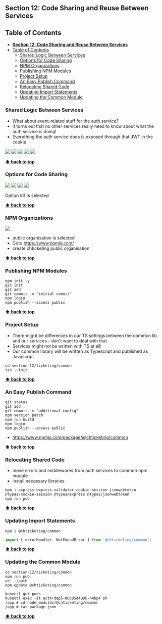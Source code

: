 ## **Section 12: Code Sharing and Reuse Between Services**

## Table of Contents
- [**Section 12: Code Sharing and Reuse Between Services**](#section-12-code-sharing-and-reuse-between-services)
- [Table of Contents](#table-of-contents)
  - [Shared Logic Between Services](#shared-logic-between-services)
  - [Options for Code Sharing](#options-for-code-sharing)
  - [NPM Organizations](#npm-organizations)
  - [Publishing NPM Modules](#publishing-npm-modules)
  - [Project Setup](#project-setup)
  - [An Easy Publish Command](#an-easy-publish-command)
  - [Relocating Shared Code](#relocating-shared-code)
  - [Updating Import Statements](#updating-import-statements)
  - [Updating the Common Module](#updating-the-common-module)

### Shared Logic Between Services

- What about event-related stuff for the auth service?
- It turns out that no other services really need to know about what the auth service is doing!
- Everything the auth service does is exposed through that JWT in the cookie

![](images/ticket-service-1.jpg)
![](images/ticket-service-2.jpg)
![](images/ticket-service-3.jpg)
![](images/ticket-service-4.jpg)
![](images/shared-lib.jpg)

**[⬆ back to top](#table-of-contents)**

### Options for Code Sharing

![](images/shared-lib.jpg)
![](images/option-1.jpg)
![](images/option-2.jpg)
![](images/option-3.jpg)

Option #3 is selected

**[⬆ back to top](#table-of-contents)**

### NPM Organizations

![](images/package-security.jpg)

- public organisation is selected
- Goto https://www.npmjs.com/
- create chticketing public organisation

**[⬆ back to top](#table-of-contents)**

### Publishing NPM Modules

```console
npm init -y
git init
git add .
git commit -m "initial commit"
npm login
npm publish --access public
```

**[⬆ back to top](#table-of-contents)**

### Project Setup

- There might be differences in our TS settings between the common lib and our services - don't want to deal with that
- Services might not be written with TS at all!
- Our common library will be written as Typescript and published as Javascript

```console
cd section-12/ticketing/common
tsc --init
```

**[⬆ back to top](#table-of-contents)**

### An Easy Publish Command

```console
git status
git add .
git commit -m "additional config"
npm version patch
npm run build
npm login
npm publish --access public
```

- https://www.npmjs.com/package/@chticketing/common

**[⬆ back to top](#table-of-contents)**

### Relocating Shared Code

- move errors and middlewares from auth services to common npm module
- install necessary libraries
```
npm i express express-validator cookie-session jsonwebtoken @types/cookie-session @types/express @types/jsonwebtoken
npm run pub
```

**[⬆ back to top](#table-of-contents)**

### Updating Import Statements

```console
npm i @chticketing/common
```

```typescript
import { errorHandler, NotFoundError } from '@chticketing/common';
```

**[⬆ back to top](#table-of-contents)**

### Updating the Common Module

```console
cd section-12/ticketing/common
npm run pub
cd ../auth
npm update @chticketing/common
```

```console
kubectl get pods
kubectl exec -it auth-depl-86c85d4895-n4bp4 sh
/app # cd node_modules/@chticketing/common
/app # cat package.json
```

**[⬆ back to top](#table-of-contents)**
